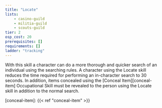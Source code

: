 ```yaml
---
title: "Locate"
lists:
    - casino-guild
    - militia-guild
    - scouts-guild
tier: 2
osp_cost: 20
prerequisites: []
requirements: []
ladder: "tracking"
---
```

With this skill a character can do a more thorough and quicker search of an individual using the searching rules. A character using the Locate skill reduces the time required for performing an in-character search to 30 seconds. In addition, items concealed using the [Conceal Item][conceal-item] Occupational Skill must be revealed to the person using the Locate skill in addition to the normal search.

[conceal-item]: {{< ref "conceal-item" >}}
